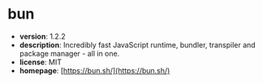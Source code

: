 # bun

- **version**: 1.2.2
- **description**: Incredibly fast JavaScript runtime, bundler, transpiler and package manager - all in one.
- **license**: MIT
- **homepage**: [https://bun.sh/](https://bun.sh/)

